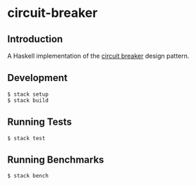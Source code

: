 # circuit-breaker

## Introduction

A Haskell implementation of the
[circuit breaker](https://en.wikipedia.org/wiki/Circuit_breaker_design_pattern)
design pattern.

## Development

    $ stack setup
    $ stack build

## Running Tests

    $ stack test

## Running Benchmarks

    $ stack bench
